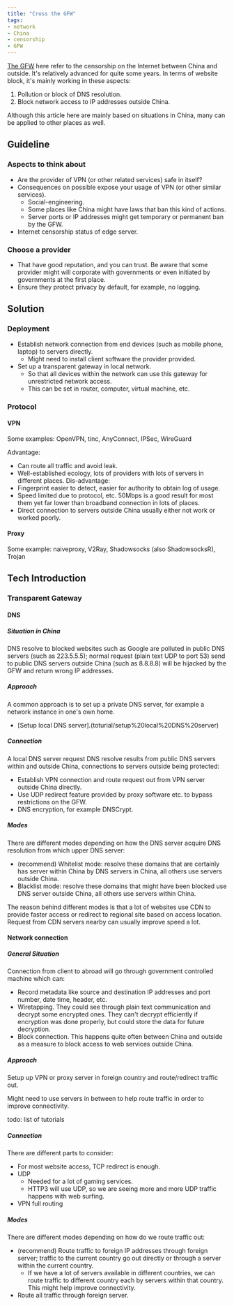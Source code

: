 ```yaml
---
title: "Cross the GFW"
tags: 
- network
- China
- censorship
- GFW
---
```


[The GFW](https://en.wikipedia.org/wiki/Great_Firewall) here refer to the censorship on the Internet between China and outside. It's relatively advanced for quite some years. In terms of website block, it's mainly working in these aspects:
1. Pollution or block of DNS resolution.
2. Block network access to IP addresses outside China.

Although this article here are mainly based on situations in China, many can be applied to other places as well.

## Guideline

### Aspects to think about
- Are the provider of VPN (or other related services) safe in itself?
- Consequences on possible expose your usage of VPN (or other similar services).
	- Social-engineering.
	- Some places like China might have laws that ban this kind of actions.
	- Server ports or IP addresses might get temporary or permanent ban by the GFW.
- Internet censorship status of edge server.
### Choose a provider
- That have good reputation, and you can trust. Be aware that some provider might will corporate with governments or even initiated by governments at the first place.
- Ensure they protect privacy by default, for example, no logging.

## Solution
### Deployment
- Establish network connection from end devices (such as mobile phone, laptop) to servers directly.
	- Might need to install client software the provider provided.
- Set up a transparent gateway in local network.
	- So that all devices within the network can use this gateway for unrestricted network access.
	- This can be set in router, computer, virtual machine, etc.
### Protocol
#### VPN
Some examples: OpenVPN, tinc, AnyConnect, IPSec, WireGuard

Advantage:
- Can route all traffic and avoid leak.
- Well-established ecology, lots of providers with lots of servers in different places.
Dis-advantage:
- Fingerprint easier to detect, easier for authority to obtain log of usage.
- Speed limited due to protocol, etc. 50Mbps is a good result for most them yet far lower than broadband connection in lots of places.
- Direct connection to servers outside China usually either not work or worked poorly.
#### Proxy
Some example: naiveproxy, V2Ray, Shadowsocks (also ShadowsocksR), Trojan

## Tech Introduction
### Transparent Gateway
#### DNS
##### Situation in China
DNS resolve to blocked websites such as Google are polluted in public DNS servers (such as 223.5.5.5); normal request (plain text UDP to port 53) send to public DNS servers outside China (such as 8.8.8.8) will be hijacked by the GFW and return wrong IP addresses.
##### Approach
A common approach is to set up a private DNS server, for example a network instance in one's own home.

- [Setup local DNS server].(toturial/setup%20local%20DNS%20server)

##### Connection

A local DNS server request DNS resolve results from public DNS servers within and outside China, connections to servers outside being protected:
- Establish VPN connection and route request out from VPN server outside China directly.
- Use UDP redirect feature provided by proxy software etc. to bypass restrictions on the GFW.
- DNS encryption, for example DNSCrypt.

##### Modes
There are different modes depending on how the DNS server acquire DNS resolution from which upper DNS server:
- (recommend) Whitelist mode: resolve these domains that are certainly has server within China by DNS servers in China, all others use servers outside China.
- Blacklist mode: resolve these domains that might have been blocked use DNS server outside China, all others use servers within China.

The reason behind different modes is that a lot of websites use CDN to provide faster access or redirect to regional site based on access location. Request from CDN servers nearby can usually improve speed a lot.

#### Network connection
##### General Situation
Connection from client to abroad will go through government controlled machine which can:
- Record metadata like source and destination IP addresses and port number, date time, header, etc.
- Wiretapping. They could see through plain text communication and decrypt some encrypted ones. They can't decrypt efficiently if encryption was done properly, but could store the data for future decryption.
- Block connection. This happens quite often between China and outside as a measure to block access to web services outside China.
##### Approach
Setup up VPN or proxy server in foreign country and route/redirect traffic out.

Might need to use servers in between to help route traffic in order to improve connectivity.

todo: list of tutorials
##### Connection
There are different parts to consider:
- For most website access, TCP redirect is enough.
- UDP
	- Needed for a lot of gaming services.
	- HTTP3 will use UDP, so we are seeing more and more UDP traffic happens with web surfing.
- VPN full routing
##### Modes
There are different modes depending on how do we route traffic out:
- (recommend) Route traffic to foreign IP addresses through foreign server; traffic to the current country go out directly or through a server within the current country.
	- If we have a lot of servers available in different countries, we can route traffic to different country each by servers within that country. This might help improve connectivity.
- Route all traffic through foreign server.